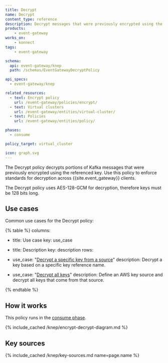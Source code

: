 ```yaml
---
title: Decrypt
name: Decrypt
content_type: reference
description: Decrypt messages that were previously encrypted using the referenced key
products:
    - event-gateway
works_on:
    - konnect
tags:
    - event-gateway

schema:
  api: event-gateway/knep
  path: /schemas/EventGatewayDecryptPolicy

api_specs:
  - event-gateway/knep

related_resources:
  - text: Encrypt policy
    url: /event-gateway/policies/encrypt/
  - text: Virtual clusters
    url: /event-gateway/entities/virtual-cluster/
  - text: Policies
    url: /event-gateway/entities/policy/

phases:
  - consume

policy_target: virtual_cluster

icon: graph.svg
---
```


The Decrypt policy decrypts portions of Kafka messages that were previously encrypted using the referenced key.
Use this policy to enforce standards for decryption across {{site.event_gateway}} clients.

The Decrypt policy uses AES-128-GCM for decryption, therefore keys must be 128 bits long.

## Use cases

Common use cases for the Decrypt policy:

<!--vale off-->
{% table %}
columns:
  - title: Use case
    key: use_case
  - title: Description
    key: description
rows:
  - use_case: "[Decrypt a specific key from a source](/event-gateway/policies/decrypt/examples/decrypt-a-key/)"
    description: Decrypt a key based on a specific key reference name.

  - use_case: "[Decrypt all keys](/event-gateway/policies/decrypt/examples/decrypt-everything/)"
    description: Define an AWS key source and decrypt all keys that come from that source.

{% endtable %}
<!--vale on-->

## How it works

This policy runs in the [consume phase](/event-gateway/entities/policy/#phases).

{% include_cached /knep/encrypt-decrypt-diagram.md %}

## Key sources

{% include_cached /knep/key-sources.md name=page.name %}

